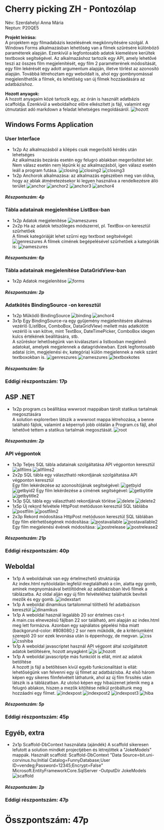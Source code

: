 # Cherry picking ZH - Pontozólap
Név: Szerdahelyi Anna Mária<br>
Neptun: P20QE5<br>

**Projekt leírása:**<br>
A projektem egy filmadabázis kezelésének megkönnyítésére szolgál. A Windows Forms alkalmazásban lehetőség van a filmek szűrésére különböző paraméterek alapján. Ezenkívül a legfontosabb adatok kiemelésre kerültek textboxok segítségével. Az alkalmazáshoz tartozik egy API, amely lehetővé teszi az összes film megjelenítését, egy film 2 paraméterének módosítását, egy film lekérését egy adott argumentum alapján, illetve törlést az azonosító alapján. Továbbá létrehoztam egy weboldalt is, ahol egy gombnyomással megjeleníthetők a filmek, és lehetőség van új filmek hozzáadására az adatbázishoz. <br>

**Hozott anyagok:**<br>
  A hozott anyagaim közé tartozik egy, az órán is használt adatbázis scaffoldja. Ezenkívül a weboldalhoz előre elkészített js fájl, valamint egy útmutatást adó markdown a feladat lehetséges megoldásáról.
  ![hozott](https://github.com/user-attachments/assets/103ff0ba-977c-44ae-a9c3-819582020a99)
## Windows Forms Application
### User Interface
- 1x2p Az alkalmazásból a kilépés csak megerősítő kérdés után lehetséges<br>
Az alkalmazás bezárás esetén egy felugró ablakban megerősítést kér. Nem válasz esetén nem lépünk ki az alkalmazásból, igen válasz esetén leáll a program futása.
  ![closing](https://github.com/user-attachments/assets/a2c3e45c-3ec6-48fe-8f63-3fce9019719e)
  ![closing2](https://github.com/user-attachments/assets/fbbda9c1-e79f-42cd-adb0-f6471a6a63f2)
  ![closing3](https://github.com/user-attachments/assets/65ce31d2-eaa2-40b7-972c-f3f54919701e)
- 1x2p Anchorok alkalmazása: az alkalmazás egészében meg van oldva, hogy az ablak átméretezésekor ki legyen használva a rendelkezésre álló terület
  ![anchor](https://github.com/user-attachments/assets/52c82b25-f425-4e96-8cd9-8bdf0c592817)
  ![anchor2](https://github.com/user-attachments/assets/b8e7009f-2f9c-4451-9d3c-3bd587a4261e)
  ![anchor3](https://github.com/user-attachments/assets/f3dedc08-599b-4215-a920-fb552c2dfb15)
  ![anchor4](https://github.com/user-attachments/assets/a6f1f070-661f-4e0a-9ba7-96db3fc42ee2)
#### *Részpontszám: 4p*
### Tábla adatainak megjelenítése ListBox-ban
- 1x2p Adatok megjelenítése
  ![nameszures](https://github.com/user-attachments/assets/4f925fc8-f755-4416-a273-295163f2a02a)
- 2x2p Ha az adatok tetszőleges módszerrel, pl. TextBox-on keresztül szűrhetőek<br>
A filmek kategóriáját lehet szűrni egy textboxt segítsévégel:
  ![genreszures](https://github.com/user-attachments/assets/11a11c8c-a1ac-4d19-b338-909adc091702)
A filmek címének begépelésével szűrhetőek a kategóriák is:
  ![nameszures](https://github.com/user-attachments/assets/47cf49c1-30cb-4580-89a1-8bc74f8a4c56)
#### *Részpontszám: 6p*
### Tábla adatainak megjelenítése DataGridView-ban
- 1x2p Adatok megjelenítése
   ![forms](https://github.com/user-attachments/assets/959849d9-5f52-4bd8-9b76-e4ef203e06fa)

#### *Részpontszám: 2p*
### Adatkötés BindingSource -on keresztül
- 1x2p Működő BindingSource
  ![binding](https://github.com/user-attachments/assets/41f999df-faf6-4fb9-a37e-9a217c9270d4)
  ![anchor4](https://github.com/user-attachments/assets/6f92f0b4-d492-4adb-b2a1-4524c252f408)
- 3x1p Egy BindingSource-ra egy gyűjemény megjelenítésére alkalmas vezérlő (ListÍBox, ComboBox, DataGridVIew) mellett más adatkötött vezérlő is van kötve, mint TextBox, DateTimePicker, ComboBox idegen kulcs értékének beállítására, stb.<br>
A szűréskor lehetőségünk van kiválasztani a listboxban megjelenő adatokat, amelyek megjelennek a datagridviewban. Ezek legfontosabb adatai (cím, megjelenési év, kategória) külön megjelennek a nekik szánt textboxokban is.
  ![genreszures](https://github.com/user-attachments/assets/0366a17e-2c93-481e-a073-f8045c816304)
  ![nameszures](https://github.com/user-attachments/assets/ee7ef6f0-e509-40c8-b8eb-3879fa195b40)
  ![textboxkotes](https://github.com/user-attachments/assets/aed31f8d-f67a-4ce2-a223-f03fcd146872)
#### *Részpontszám: 5p*
### **Eddigi részpontszám: 17p**
## ASP .NET
- 1x2p program.cs beállítása wwwroot mappában tárolt statikus tartalmak megosztására<br>
A solution explorerben látszik a wwwroot mappa létrehozása, a benne található fájlok, valamint a képernyő jobb oldalán a Program.cs fájl, ahol lehetővé tettem a statikus tartalmak megosztását.
  ![root](https://github.com/user-attachments/assets/b4f1377b-64d0-477a-bc78-f611fea4f768)
#### *Részpontszám: 2p*
### API végpontok
- 1x3p Teljes SQL tábla adatainak szolgáltatása API végponton keresztül
  ![allfilms](https://github.com/user-attachments/assets/356259a0-bc9d-453a-a52a-05eb5bf3a9e2)
  ![allfilms2](https://github.com/user-attachments/assets/c69d53ec-e116-46be-9cd7-147164dc7219)
- 2x2p SQL tábla egy választható rekordjának szolgáltatása API végponton keresztül<br>
Egy film lekérdezése az azonosítójának segítségével:
  ![getbyid](https://github.com/user-attachments/assets/35a58d35-32c5-435b-960c-e669a777324c)
  ![getbyid2](https://github.com/user-attachments/assets/b8c3cab4-1212-438f-9613-2720c2272157)
Egy film lekérdezése a címének segítségével:
  ![getbytitle](https://github.com/user-attachments/assets/13611e6b-d50c-489e-9dce-6976cccda83e)
  ![getbytitle2](https://github.com/user-attachments/assets/37390102-49bc-4857-a985-1e040fdeabc6)
- 1x3p SQL tábla egy választható rekordjának törlése
  ![delete](https://github.com/user-attachments/assets/9fbfb415-73e9-4887-9456-4b54028ded9c)
  ![delete2](https://github.com/user-attachments/assets/c8cb0185-eceb-4669-b3de-2fabb84f415a)
- 1x5p Új rekord felvétele HttpPost metóduson keresztül SQL táblába
  ![postfilm](https://github.com/user-attachments/assets/25f4d640-b6c4-4b35-b70b-3cd301fd4120)
  ![postfilm2](https://github.com/user-attachments/assets/cdb15acb-05f0-4a29-adcc-ba8976d66962)
- 2x3p Rekord módosítása HttpPost metóduson keresztül SQL táblában<br>
Egy film elérhetőségének módosítása:
  ![postavailable](https://github.com/user-attachments/assets/98607f13-9c0d-4131-bbbe-cc389aa91084)
  ![postavailable2](https://github.com/user-attachments/assets/0acb0fba-4a23-4f1d-aa7e-43c9eb3f5554)
Egy film megjelenési évének módosítása:
  ![postrelease](https://github.com/user-attachments/assets/cf7d80f9-f11a-4670-959d-f0cca9bce813)
  ![postrelease2](https://github.com/user-attachments/assets/d9a773ec-65e7-4142-af13-933949bbc8ed)
#### *Részpontszám: 21p*
### **Eddigi részpontszám: 40p**
## Weboldal
- 1x1p A weboldalnak van egy értelmezhető struktúrája<br>
Az index.html nyitóoldalán legfelül megtalálható a cím, alatta egy gomb, aminek megnyomásával betöltödnek az adatbázisban lévő filmek a táblázatba. Az oldal alján egy új film felvételéhez találhatók beviteli mezők és egy gomb.
 ![indexstart](https://github.com/user-attachments/assets/9b216d16-280a-40a6-80dc-30cfd2969686)
- 1x1p A weboldal dinamikus tartalommal tölthető fel adatbázison keresztül
  ![dinamikus](https://github.com/user-attachments/assets/c41631ee-675c-4deb-aa3f-e2779b9a3159)
- 1x1p A weboldal használ legalább 20 sor értelmes css-t<br>
  A main.css elnevezésű fájlban 22 sor található, ami alapján az index.html meg lett formázva. Azonban egy sajnálatos gépelési hiba miatt (backgorund-color: #808080;) 2 sor nem működik, de a kritériumként szereplő 20 sor ezek levonása után is éppenhogy, de megvan.
  ![css](https://github.com/user-attachments/assets/84146d2e-9046-46c9-9703-6ce5af2d2efc)
  ![csshiba](https://github.com/user-attachments/assets/b2111a99-5ef0-4701-a0eb-e3611990df25)
- 1x1p A weboldal javascriptet használ API végpont által szolgáltatott adatok betöltésére, hozott anyagként
  ![js](https://github.com/user-attachments/assets/f4d413cd-a034-4fcd-93b3-1e91ec1b1f16)
  ![hozott](https://github.com/user-attachments/assets/b36c8717-5fa6-43f4-ad80-0512ca3d6b18)
- 1x1p A weboldal javascriptje más funkciót is ellát, mint az adatok betöltése<br>
A hozott js fájl a betöltésen kívül egyéb funkcionalitást is ellát: lehetőségünk van felvenni egy új filmet az adatbázisba. Az első három képen egy sikeres filmfelvételt láthatunk, ahol az új film firssítés után látszik is a táblázatban. Az utolsó képen egy hibaüzenet jelenik meg a felugró ablakon, hiszen a mezők kitöltése nélkül próbáltunk meg hozzáadni egy filmet.
  ![indexpost](https://github.com/user-attachments/assets/101380ae-4426-45f1-b0b5-cd5d130e243c)
  ![indexpost2](https://github.com/user-attachments/assets/04f8738c-cbc1-4829-bba6-1e7e44b5b215)
  ![indexpost3](https://github.com/user-attachments/assets/4ffd6356-9507-4ae2-bdef-746bea9d29f9)
  ![hiba](https://github.com/user-attachments/assets/b47283c3-2e78-404f-835c-26f739455ddb)
#### *Részpontszám: 5p*
### **Eddigi részpontszám: 45p**
## Egyéb, extra
- 2x1p Scaffold-DbContext használata (ajándék)
  A scaffold sikeresen lefutott a solution mindkét projectjében és létrejöttek a "JokeModels" mappák.
  Használt scaffold: Scaffold-DbContext "Data Source=bit.uni-corvinus.hu;Initial Catalog=FunnyDatabase;User ID=vendeg;Password=12345;Encrypt=False" Microsoft.EntityFrameworkCore.SqlServer -OutputDir JokeModels
  ![scaffold](https://github.com/user-attachments/assets/7f70eeca-9a06-4e1f-b8a9-31395669548c)
#### *Részpontszám: 2p*
### **Eddigi részpontszám: 47p**
# **Összpontszám: 47p**
